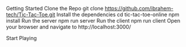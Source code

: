 Getting Started
Clone the Repo
git clone https://github.com/ibrahem-tech/Tic-Tac-Toe.git
Install the dependencies
cd tic-tac-toe-online
npm install
Run the server
npm run server
Run the client
npm run client
Open your browser and navigate to http://localhost:3000/

Start Playing
